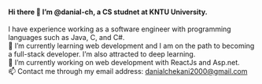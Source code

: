 #### Hi there 👋 I’m @danial-ch, a CS studnet at KNTU University.  
 I have experience working as a software engineer with programming languages such as Java, C, and C#.  
 🌱 I’m currently learning web development and I am on the path to becoming a full-stack developer. I’m also attracted to deep learning.  
 🔭 I’m currently working on web development with ReactJs and Asp.net.  
 📫 Contact me through my email address: danialchekani2000@gmail.com  

